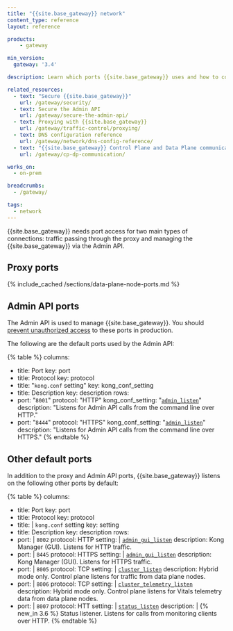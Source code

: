 ```yaml
---
title: "{{site.base_gateway}} network"
content_type: reference
layout: reference

products:
    - gateway

min_version:
  gateway: '3.4'

description: Learn which ports {{site.base_gateway}} uses and how to configure them.

related_resources:
  - text: "Secure {{site.base_gateway}}"
    url: /gateway/security/
  - text: Secure the Admin API
    url: /gateway/secure-the-admin-api/
  - text: Proxying with {{site.base_gateway}}
    url: /gateway/traffic-control/proxying/
  - text: DNS configuration reference
    url: /gateway/network/dns-config-reference/
  - text: "{{site.base_gateway}} Control Plane and Data Plane communication"
    url: /gateway/cp-dp-communication/

works_on:
  - on-prem

breadcrumbs:
  - /gateway/

tags:
  - network
---
```


{{site.base_gateway}} needs port access for two main types of connections: traffic passing through the proxy and managing the {{site.base_gateway}} via the Admin API.

## Proxy ports

{% include_cached /sections/data-plane-node-ports.md %}

## Admin API ports

The Admin API is used to manage {{site.base_gateway}}. You should [prevent unauthorized access](/gateway/secure-the-admin-api/) to these ports in production.

The following are the default ports used by the Admin API:

<!--vale off-->
{% table %}
columns:
  - title: Port
    key: port
  - title: Protocol
    key: protocol
  - title: "`kong.conf` setting"
    key: kong_conf_setting
  - title: Description
    key: description
rows:
  - port: "`8001`"
    protocol: "HTTP"
    kong_conf_setting: "[`admin_listen`](/gateway/configuration/#admin_listen)"
    description: "Listens for Admin API calls from the command line over HTTP."
  - port: "`8444`"
    protocol: "HTTPS"
    kong_conf_setting: "[`admin_listen`](/gateway/configuration/#admin_listen)"
    description: "Listens for Admin API calls from the command line over HTTPS."
{% endtable %}
<!--vale on-->


## Other default ports

In addition to the proxy and Admin API ports, {{site.base_gateway}} listens on the following other ports by default:

{% table %}
columns:
  - title: Port
    key: port
  - title: Protocol
    key: protocol
  - title: |
      `kong.conf` setting
    key: setting
  - title: Description
    key: description
rows:
  - port: |
     `8002`
    protocol: HTTP
    setting: |
      [`admin_gui_listen`](/gateway/configuration/#admin_gui_listen)
    description: Kong Manager (GUI). Listens for HTTP traffic.
  - port: |
     `8445`
    protocol: HTTPS
    setting: |
      [`admin_gui_listen`](/gateway/configuration/#admin_gui_listen)
    description: Kong Manager (GUI). Listens for HTTPS traffic.
  - port: |
     `8005`
    protocol: TCP
    setting: |
      [`cluster_listen`](/gateway/configuration/#cluster_listen)
    description: Hybrid mode only. Control plane listens for traffic from data plane nodes.
  - port: |
     `8006`
    protocol: TCP
    setting: |
      [`cluster_telemetry_listen`](/gateway/configuration/#cluster_telemetry_listen)
    description: Hybrid mode only. Control plane listens for Vitals telemetry data from data plane nodes.
  - port: |
     `8007`
    protocol: HTT
    setting: |
      [`status_listen`](/gateway/configuration/#status_listen)
    description: |
      {% new_in 3.6 %} Status listener. Listens for calls from monitoring clients over HTTP.
{% endtable %}
